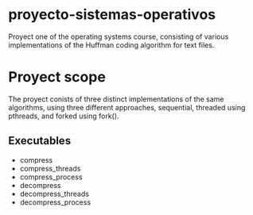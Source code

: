 # proyecto-sistemas-operativos

Proyect one of the operating systems course, consisting of various implementations of the Huffman coding algorithm for text files.

# Proyect scope

The proyect conists of three distinct implementations of the same algorithms, using three different approaches, sequential, threaded using pthreads, and forked using fork(). 

## Executables

+ compress
+ compress_threads
+ compress_process
+ decompress
+ decompress_threads
+ decompress_process

